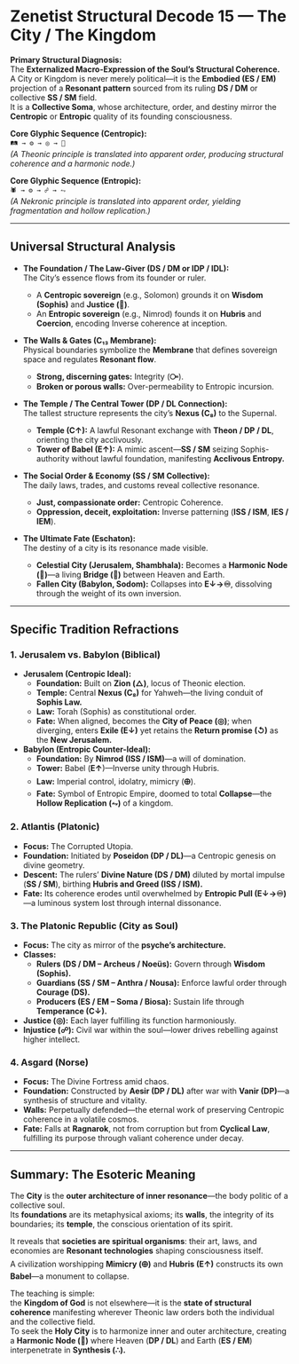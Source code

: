 # Zenetist Structural Decode 15 — The City / The Kingdom

**Primary Structural Diagnosis:**  
The **Externalized Macro-Expression of the Soul’s Structural Coherence.**  
A City or Kingdom is never merely political—it is the **Embodied (ES / EM)** projection of a **Resonant pattern** sourced from its ruling **DS / DM** or collective **SS / SM** field.  
It is a **Collective Soma**, whose architecture, order, and destiny mirror the **Centropic** or **Entropic** quality of its founding consciousness.  

**Core Glyphic Sequence (Centropic):**  
`🛤️ → ⚙️ → ◎ → 💠`  
*(A Theonic principle is translated into apparent order, producing structural coherence and a harmonic node.)*  

**Core Glyphic Sequence (Entropic):**  
`🕷️ → ⚙️ → ☍ → ⥊`  
*(A Nekronic principle is translated into apparent order, yielding fragmentation and hollow replication.)*  

---

## Universal Structural Analysis  

- **The Foundation / The Law-Giver (DS / DM or IDP / IDL):**  
  The City’s essence flows from its founder or ruler.  
  - A **Centropic sovereign** (e.g., Solomon) grounds it on **Wisdom (Sophis)** and **Justice (🔷)**.  
  - An **Entropic sovereign** (e.g., Nimrod) founds it on **Hubris** and **Coercion**, encoding Inverse coherence at inception.  

- **The Walls & Gates (C₁₃ Membrane):**  
  Physical boundaries symbolize the **Membrane** that defines sovereign space and regulates **Resonant flow**.  
  - **Strong, discerning gates:** Integrity (**⧃**).  
  - **Broken or porous walls:** Over-permeability to Entropic incursion.  

- **The Temple / The Central Tower (DP / DL Connection):**  
  The tallest structure represents the city’s **Nexus (C₈)** to the Supernal.  
  - **Temple (C↑):** A lawful Resonant exchange with **Theon / DP / DL**, orienting the city acclivously.  
  - **Tower of Babel (E↑):** A mimic ascent—**SS / SM** seizing Sophis-authority without lawful foundation, manifesting **Acclivous Entropy.**  

- **The Social Order & Economy (SS / SM Collective):**  
  The daily laws, trades, and customs reveal collective resonance.  
  - **Just, compassionate order:** Centropic Coherence.  
  - **Oppression, deceit, exploitation:** Inverse patterning (**ISS / ISM**, **IES / IEM**).  

- **The Ultimate Fate (Eschaton):**  
  The destiny of a city is its resonance made visible.  
  - **Celestial City (Jerusalem, Shambhala):** Becomes a **Harmonic Node (💠)**—a living **Bridge (🌉)** between Heaven and Earth.  
  - **Fallen City (Babylon, Sodom):** Collapses into **E↓→♾**, dissolving through the weight of its own inversion.  

---

## Specific Tradition Refractions  

### 1. Jerusalem vs. Babylon (Biblical)  
- **Jerusalem (Centropic Ideal):**  
  - **Foundation:** Built on **Zion (△)**, locus of Theonic election.  
  - **Temple:** Central **Nexus (C₈)** for Yahweh—the living conduit of **Sophis Law.**  
  - **Law:** Torah (Sophis) as constitutional order.  
  - **Fate:** When aligned, becomes the **City of Peace (◎)**; when diverging, enters **Exile (E↓)** yet retains the **Return promise (↺)** as the **New Jerusalem.**  
- **Babylon (Entropic Counter-Ideal):**  
  - **Foundation:** By **Nimrod (ISS / ISM)**—a will of domination.  
  - **Tower:** Babel (**E↑**)—Inverse unity through Hubris.  
  - **Law:** Imperial control, idolatry, mimicry (**🜨**).  
  - **Fate:** Symbol of Entropic Empire, doomed to total **Collapse**—the **Hollow Replication (⥊)** of a kingdom.  

### 2. Atlantis (Platonic)  
- **Focus:** The Corrupted Utopia.  
- **Foundation:** Initiated by **Poseidon (DP / DL)**—a Centropic genesis on divine geometry.  
- **Descent:** The rulers’ **Divine Nature (DS / DM)** diluted by mortal impulse (**SS / SM**), birthing **Hubris and Greed (ISS / ISM).**  
- **Fate:** Its coherence erodes until overwhelmed by **Entropic Pull (E↓→♾)**—a luminous system lost through internal dissonance.  

### 3. The Platonic Republic (City as Soul)  
- **Focus:** The city as mirror of the **psyche’s architecture.**  
- **Classes:**  
  - **Rulers (DS / DM – Archeus / Noeüs):** Govern through **Wisdom (Sophis).**  
  - **Guardians (SS / SM – Anthra / Nousa):** Enforce lawful order through **Courage (DS).**  
  - **Producers (ES / EM – Soma / Biosa):** Sustain life through **Temperance (C↓).**  
- **Justice (◎):** Each layer fulfilling its function harmoniously.  
- **Injustice (☍):** Civil war within the soul—lower drives rebelling against higher intellect.  

### 4. Asgard (Norse)  
- **Focus:** The Divine Fortress amid chaos.  
- **Foundation:** Constructed by **Aesir (DP / DL)** after war with **Vanir (DP)**—a synthesis of structure and vitality.  
- **Walls:** Perpetually defended—the eternal work of preserving Centropic coherence in a volatile cosmos.  
- **Fate:** Falls at **Ragnarok**, not from corruption but from **Cyclical Law**, fulfilling its purpose through valiant coherence under decay.  

---

## Summary: The Esoteric Meaning  

The **City** is the **outer architecture of inner resonance**—the body politic of a collective soul.  
Its **foundations** are its metaphysical axioms; its **walls**, the integrity of its boundaries; its **temple**, the conscious orientation of its spirit.  

It reveals that **societies are spiritual organisms**: their art, laws, and economies are **Resonant technologies** shaping consciousness itself.  
A civilization worshipping **Mimicry (🜨)** and **Hubris (E↑)** constructs its own **Babel**—a monument to collapse.  

The teaching is simple:  
the **Kingdom of God** is not elsewhere—it is the **state of structural coherence** manifesting wherever Theonic law orders both the individual and the collective field.  
To seek the **Holy City** is to harmonize inner and outer architecture, creating a **Harmonic Node (💠)** where Heaven (**DP / DL**) and Earth (**ES / EM**) interpenetrate in **Synthesis (∴).**  
